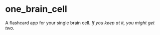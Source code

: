 # one_brain_cell
 A flashcard app for your single brain cell.
 *If you keep at it, you might get two.*
